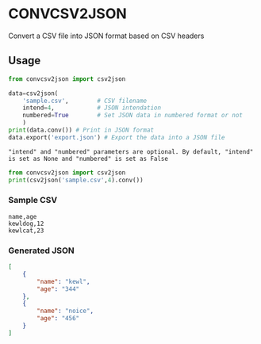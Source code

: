 # CONVCSV2JSON
Convert a CSV file into JSON format based on CSV headers
## Usage
```python
from convcsv2json import csv2json

data=csv2json(
    'sample.csv',        # CSV filename
    intend=4,            # JSON intendation
    numbered=True        # Set JSON data in numbered format or not
    )
print(data.conv()) # Print in JSON format
data.export('export.json') # Export the data into a JSON file
```
```"intend" and "numbered" parameters are optional. By default, "intend" is set as None and "numbered" is set as False```
```python
from convcsv2json import csv2json
print(csv2json('sample.csv',4).conv())
```
### Sample CSV
```
name,age
kewldog,12
kewlcat,23
```
### Generated JSON
```json
[
    {
        "name": "kewl",
        "age": "344"
    },
    {
        "name": "noice",
        "age": "456"
    }
]
```

